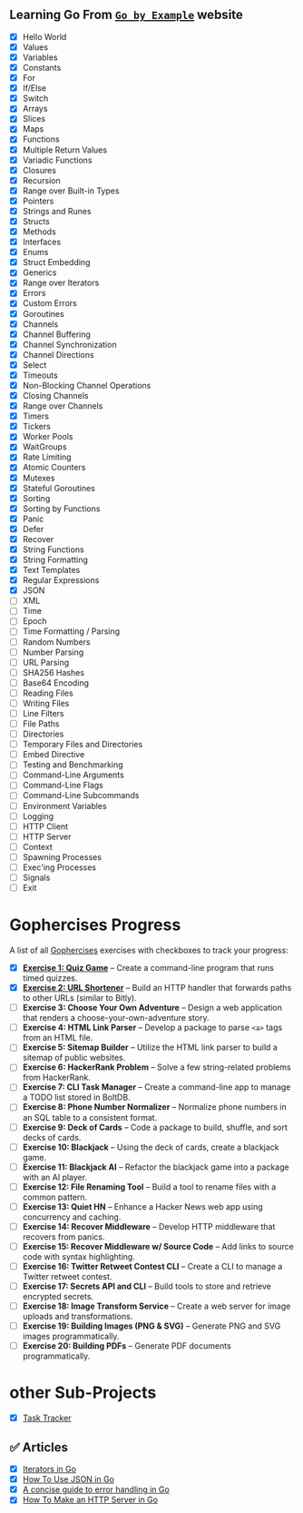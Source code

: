 ## Learning Go From [`Go by Example`](https://gobyexample.com/) website

- [x] Hello World
- [x] Values
- [x] Variables
- [x] Constants
- [x] For
- [x] If/Else
- [x] Switch
- [x] Arrays
- [x] Slices
- [x] Maps
- [x] Functions
- [x] Multiple Return Values
- [x] Variadic Functions
- [x] Closures
- [x] Recursion
- [x] Range over Built-in Types
- [x] Pointers
- [x] Strings and Runes
- [x] Structs
- [x] Methods
- [x] Interfaces
- [x] Enums
- [x] Struct Embedding
- [x] Generics
- [x] Range over Iterators
- [x] Errors
- [x] Custom Errors
- [x] Goroutines
- [x] Channels
- [x] Channel Buffering
- [x] Channel Synchronization
- [x] Channel Directions
- [x] Select
- [x] Timeouts
- [x] Non-Blocking Channel Operations
- [x] Closing Channels
- [x] Range over Channels
- [x] Timers
- [x] Tickers
- [x] Worker Pools
- [x] WaitGroups
- [x] Rate Limiting
- [x] Atomic Counters
- [x] Mutexes
- [x] Stateful Goroutines
- [x] Sorting
- [x] Sorting by Functions
- [x] Panic
- [x] Defer
- [X] Recover
- [X] String Functions
- [X] String Formatting
- [X] Text Templates
- [X] Regular Expressions
- [X] JSON
- [ ] XML
- [ ] Time
- [ ] Epoch
- [ ] Time Formatting / Parsing
- [ ] Random Numbers
- [ ] Number Parsing
- [ ] URL Parsing
- [ ] SHA256 Hashes
- [ ] Base64 Encoding
- [ ] Reading Files
- [ ] Writing Files
- [ ] Line Filters
- [ ] File Paths
- [ ] Directories
- [ ] Temporary Files and Directories
- [ ] Embed Directive
- [ ] Testing and Benchmarking
- [ ] Command-Line Arguments
- [ ] Command-Line Flags
- [ ] Command-Line Subcommands
- [ ] Environment Variables
- [ ] Logging
- [ ] HTTP Client
- [ ] HTTP Server
- [ ] Context
- [ ] Spawning Processes
- [ ] Exec'ing Processes
- [ ] Signals
- [ ] Exit

# Gophercises Progress

A list of all [Gophercises](https://gophercises.com/) exercises with checkboxes to track your progress:

- [x] [**Exercise 1: Quiz Game**](./projects/quizGame/README.md) – Create a command-line program that runs timed quizzes.
- [x] [**Exercise 2: URL Shortener**](./projects/URLShortener/README.md) – Build an HTTP handler that forwards paths to other URLs (similar to Bitly).
- [ ] **Exercise 3: Choose Your Own Adventure** – Design a web application that renders a choose-your-own-adventure story.
- [ ] **Exercise 4: HTML Link Parser** – Develop a package to parse `<a>` tags from an HTML file.
- [ ] **Exercise 5: Sitemap Builder** – Utilize the HTML link parser to build a sitemap of public websites.
- [ ] **Exercise 6: HackerRank Problem** – Solve a few string-related problems from HackerRank.
- [ ] **Exercise 7: CLI Task Manager** – Create a command-line app to manage a TODO list stored in BoltDB.
- [ ] **Exercise 8: Phone Number Normalizer** – Normalize phone numbers in an SQL table to a consistent format.
- [ ] **Exercise 9: Deck of Cards** – Code a package to build, shuffle, and sort decks of cards.
- [ ] **Exercise 10: Blackjack** – Using the deck of cards, create a blackjack game.
- [ ] **Exercise 11: Blackjack AI** – Refactor the blackjack game into a package with an AI player.
- [ ] **Exercise 12: File Renaming Tool** – Build a tool to rename files with a common pattern.
- [ ] **Exercise 13: Quiet HN** – Enhance a Hacker News web app using concurrency and caching.
- [ ] **Exercise 14: Recover Middleware** – Develop HTTP middleware that recovers from panics.
- [ ] **Exercise 15: Recover Middleware w/ Source Code** – Add links to source code with syntax highlighting.
- [ ] **Exercise 16: Twitter Retweet Contest CLI** – Create a CLI to manage a Twitter retweet contest.
- [ ] **Exercise 17: Secrets API and CLI** – Build tools to store and retrieve encrypted secrets.
- [ ] **Exercise 18: Image Transform Service** – Create a web server for image uploads and transformations.
- [ ] **Exercise 19: Building Images (PNG & SVG)** – Generate PNG and SVG images programmatically.
- [ ] **Exercise 20: Building PDFs** – Generate PDF documents programmatically.

# other Sub-Projects

- [x] [Task Tracker](./projects/tasksTracker/README.md)

## ✅ Articles

- [x] [Iterators in Go ](https://bitfieldconsulting.com/posts/iterators)
- [x] [How To Use JSON in Go ](https://www.digitalocean.com/community/tutorials/how-to-use-json-in-go#parsing-json-using-a-struct)
- [x] [A concise guide to error handling in Go
      ](https://medium.com/@andreiboar/a-concise-guide-to-error-handling-in-go-611a42e589ad)
- [x] [How To Make an HTTP Server in Go](https://www.digitalocean.com/community/tutorials/how-to-make-an-http-server-in-go#inspecting-a-request-s-query-string)
